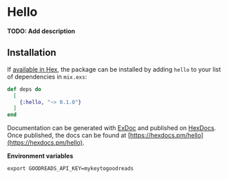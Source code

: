 # Hello

**TODO: Add description**

## Installation

If [available in Hex](https://hex.pm/docs/publish), the package can be installed
by adding `hello` to your list of dependencies in `mix.exs`:

```elixir
def deps do
  [
    {:hello, "~> 0.1.0"}
  ]
end
```

Documentation can be generated with [ExDoc](https://github.com/elixir-lang/ex_doc)
and published on [HexDocs](https://hexdocs.pm). Once published, the docs can
be found at [https://hexdocs.pm/hello](https://hexdocs.pm/hello).

**Environment variables**

```
export GOODREADS_API_KEY=mykeytogoodreads
```